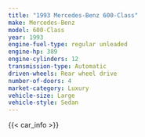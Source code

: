 ```yaml
---
title: "1993 Mercedes-Benz 600-Class"
make: Mercedes-Benz
model: 600-Class
year: 1993
engine-fuel-type: regular unleaded
engine-hp: 389
engine-cylinders: 12
transmission-type: Automatic
driven-wheels: Rear wheel drive
number-of-doors: 4
market-category: Luxury
vehicle-size: Large
vehicle-style: Sedan
---
```


{{< car_info >}}
